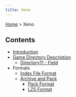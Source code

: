 ```yaml
---
title: Xeno
---
```


[Home](/ff7-flat-wiki/Main%20Page.md) > Xeno

## Contents

-   [Introduction][]
-   [Game Directory Description][]
    -   [Directory11 - Field][]
-   Formats
    -   [Index File Format][]
    -   [Archive and Pack][]
        -   [Pack Format][]
        -   [LZS Format][]

  [Introduction]: /ff7-flat-wiki/Xeno/Introduction.md "wikilink"
  [Game Directory Description]: /ff7-flat-wiki/Xeno/GameDirectoryDescription.md "wikilink"
  [Directory11 - Field]: /ff7-flat-wiki/Xeno/GameDirectoryDescription/Directory11%20Field.md
    "wikilink"
  [Index File Format]: /ff7-flat-wiki/Xeno/IndexFileFormat.md "wikilink"
  [Archive and Pack]: /ff7-flat-wiki/Xeno/ArchiveAndPack.md "wikilink"
  [Pack Format]: /ff7-flat-wiki/Xeno/ArchiveAndPack/PackFormat.md "wikilink"
  [LZS Format]: /ff7-flat-wiki/Xeno/ArchiveAndPack/LZSFormat.md "wikilink"
